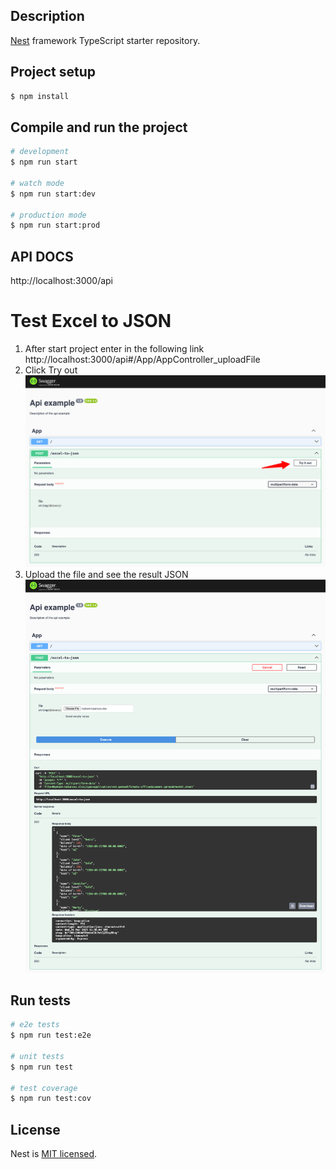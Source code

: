 ## Description

[Nest](https://github.com/nestjs/nest) framework TypeScript starter repository.

## Project setup

```bash
$ npm install
```

## Compile and run the project

```bash
# development
$ npm run start

# watch mode
$ npm run start:dev

# production mode
$ npm run start:prod
```

## API DOCS

http://localhost:3000/api

# Test Excel to JSON

1. After start project enter in the following link
   http://localhost:3000/api#/App/AppController_uploadFile
2. Click Try out
   ![alt text](files/image.png)
3. Upload the file and see the result JSON
   ![alt text](files/image2.png)

## Run tests

```bash
# e2e tests
$ npm run test:e2e

# unit tests
$ npm run test

# test coverage
$ npm run test:cov
```

## License

Nest is [MIT licensed](https://github.com/nestjs/nest/blob/master/LICENSE).
